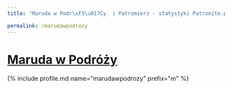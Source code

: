 ```yaml
---
title: "Maruda w Podr\xF3\u017Cy  | Patromierz - statystyki Patronite.pl"

permalink: /marudawpodrozy
---
```


# [Maruda w Podróży ](https://patronite.pl/marudawpodrozy)

{% include profile.md name="marudawpodrozy" prefix="m" %}
